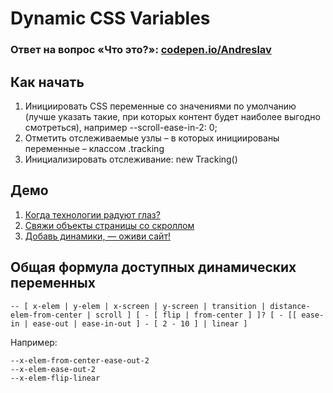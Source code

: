 # Dynamic CSS Variables
 
### Ответ на вопрос «Что это?»: [codepen.io/Andreslav](https://codepen.io/Andreslav/pen/RwWVmBb)



## Как начать

1. Инициировать CSS переменные со значениями по умолчанию (лучше указать такие, при которых контент будет наиболее выгодно смотреться), например --scroll-ease-in-2: 0;
2. Отметить отслеживаемые узлы – в которых инициированы переменные – классом .tracking
3. Инициализировать отслеживание: new Tracking()

## Демо

1. [Когда технологии радуют глаз?](https://codepen.io/Andreslav/pen/eYpdBgw)
2. [Свяжи объекты страницы со скроллом](https://codepen.io/Andreslav/pen/qBOZrBe)
3. [Добавь динамики, — оживи сайт!](https://codepen.io/Andreslav/pen/bGVdxBO)

## Общая формула доступных динамических переменных
```
-- [ x-elem | y-elem | x-screen | y-screen | transition | distance-elem-from-center | scroll ] [ - [ flip | from-center ] ]? [ - [[ ease-in | ease-out | ease-in-out ] - [ 2 - 10 ] | linear ]
```

Например:
```
--x-elem-from-center-ease-out-2
--x-elem-ease-out-2
--x-elem-flip-linear
```
